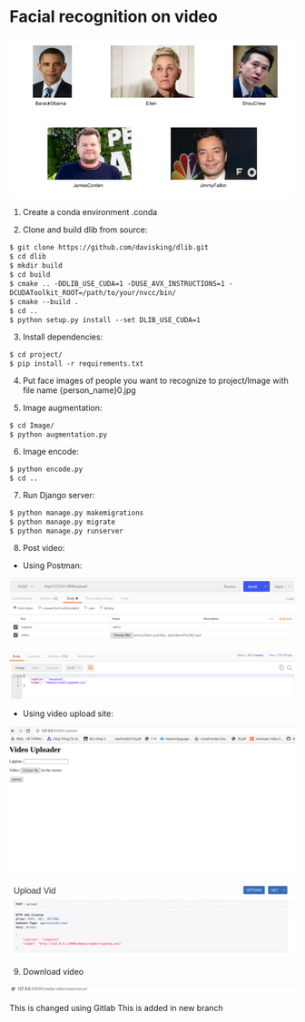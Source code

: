 # Facial recognition on video

![COVER](Figure/cover.png)


1. Create a conda environment .conda


2. Clone and build dlib from source:
```console
$ git clone https://github.com/davisking/dlib.git
$ cd dlib
$ mkdir build
$ cd build
$ cmake .. -DDLIB_USE_CUDA=1 -DUSE_AVX_INSTRUCTIONS=1 -DCUDAToolkit_ROOT=/path/to/your/nvcc/bin/
$ cmake --build .
$ cd ..
$ python setup.py install --set DLIB_USE_CUDA=1
```


3. Install dependencies:
```console
$ cd project/
$ pip install -r requirements.txt
```


4. Put face images of people you want to recognize to project/Image with file name {person_name}0.jpg



5. Image augmentation:
```console
$ cd Image/
$ python augmentation.py
```


6. Image encode:
```console
$ python encode.py
$ cd ..
```


7. Run Django server:
```console
$ python manage.py makemigrations
$ python manage.py migrate
$ python manage.py runserver
```


8. Post video:
- Using Postman:

![POST-video](Figure/postvid.png)

![RESPONSE-video](Figure/responsevid.png)

- Using video upload site:

![Upload-site](Figure/uploadsite.png)

![Response-url](Figure/responselink.png)



9. Download video 

![DOWNLOAD-video](Figure/url.png)

This is changed using Gitlab
This is added in new branch